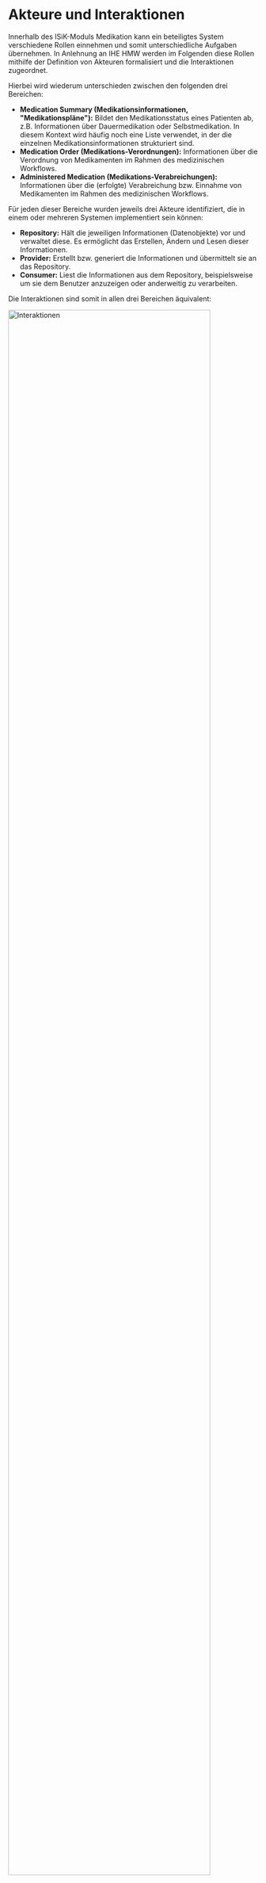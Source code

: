 # Akteure und Interaktionen

Innerhalb des ISiK-Moduls Medikation kann ein beteiligtes System verschiedene Rollen einnehmen und somit unterschiedliche Aufgaben übernehmen. In Anlehnung an IHE HMW werden im Folgenden diese Rollen mithilfe der Definition von Akteuren formalisiert und die Interaktionen zugeordnet.

Hierbei wird wiederum unterschieden zwischen den folgenden drei Bereichen:

* **Medication Summary (Medikationsinformationen, "Medikationspläne"):** Bildet den Medikationsstatus eines Patienten ab, z.B. Informationen über Dauermedikation oder Selbstmedikation. In diesem Kontext wird häufig noch eine Liste verwendet, in der die einzelnen Medikationsinformationen strukturiert sind.
* **Medication Order (Medikations-Verordnungen):** Informationen über die Verordnung von Medikamenten im Rahmen des medizinischen Workflows.
* **Administered Medication (Medikations-Verabreichungen):** Informationen über die (erfolgte) Verabreichung bzw. Einnahme von Medikamenten im Rahmen des medizinischen Workflows.

Für jeden dieser Bereiche wurden jeweils drei Akteure identifiziert, die in einem oder mehreren Systemen implementiert sein können:

* **Repository:** Hält die jeweiligen Informationen (Datenobjekte) vor und verwaltet diese. Es ermöglicht das Erstellen, Ändern und Lesen dieser Informationen.
* **Provider:** Erstellt bzw. generiert die Informationen und übermittelt sie an das Repository.
* **Consumer:** Liest die Informationen aus dem Repository, beispielsweise um sie dem Benutzer anzuzeigen oder anderweitig zu verarbeiten.

Die Interaktionen sind somit in allen drei Bereichen äquivalent:

<img src="https://raw.githubusercontent.com/gematik/spec-ISiK-Medikation/rc/main-stufe-4/Material/images/diagrams/Interaktionen.svg" class="center" alt="Interaktionen" width="90%"/>

**Interaktionen der FHIR Akteure**